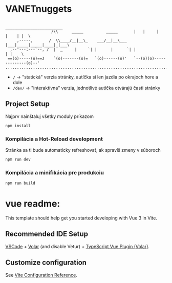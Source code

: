 # VANETnuggets

```
                                                         _________________________   
                    /\\      _____          _____       |   |     |     |    | |  \  
     ,-----,       /  \\____/__|__\_    ___/__|__\___   |___|_____|_____|____|_|___\ 
  ,--'---:---`--, /  |  _     |     `| |      |      `| |                    | |    \
 ==(o)-----(o)==J    `(o)-------(o)=   `(o)------(o)'   `--(o)(o)--------------(o)--'  
.........................................................................................
```

* `/` -> "statická" verzia stránky, autíčka si len jazdia po okrajoch hore a dole
* `/dev/` -> "interaktívna" verzia, jednotlivé autíčka otvárajú časti stránky 

## Project Setup
Najprv nainštaluj všetky moduly príkazom
```sh
npm install
```

### Kompilácia a Hot-Reload development
Stránka sa ti bude automaticky refreshovať, ak spravíš zmeny v súboroch
```sh
npm run dev
```

### Kompilácia a minifikácia pre produkciu

```sh
npm run build
```

 # vue readme:

This template should help get you started developing with Vue 3 in Vite.

## Recommended IDE Setup

[VSCode](https://code.visualstudio.com/) + [Volar](https://marketplace.visualstudio.com/items?itemName=Vue.volar) (and disable Vetur) + [TypeScript Vue Plugin (Volar)](https://marketplace.visualstudio.com/items?itemName=Vue.vscode-typescript-vue-plugin).

## Customize configuration

See [Vite Configuration Reference](https://vitejs.dev/config/).
